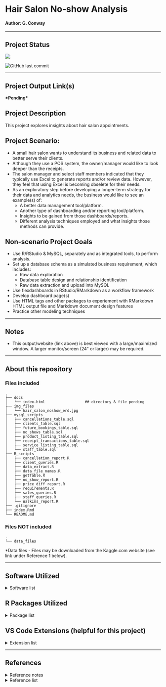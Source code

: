 # Hair Salon No-show Analysis
#### Author: G. Conway 

***

## Project Status

![](https://img.shields.io/badge/Project--Status-45%25-yellow)

![GitHub last commit](https://img.shields.io/github/last-commit/gconway012/Hair_Salon_No-Show)

***

## Project Output Link(s)

**\*Pending\***

## Project Description

This project explores insights about hair salon appointments.

## Project Scenario:

* A small hair salon wants to understand its business and related data to better serve their clients.  
* Although they use a POS system, the owner/manager would like to look deeper than the receipts.
* The salon manager and select staff members indicated that they typically use Excel to generate reports and/or review data. However, they feel that using Excel is becoming obselete for their needs.
* As an exploratory step before developing a longer-term strategy for their data and analytics needs, the business would like to see an example(s) of:
    + A better data management tool/platform.
    + Another type of dashboarding and/or reporting tool/platform.
    + Insights to be gained from those dashboards/reports.
    + Different analysis techniques employed and what insights those methods can provide.

## Non-scenario Project Goals

* Use R/RStudio & MySQL, separately and as integrated tools, to perform analysis.
* Set up a database schema as a simulated business requirement, which includes:
    + Raw data exploration
    + Database table design and relationship identification
    + Raw data extraction and upload into MySQL
* Use flexdashboards in RStudio/RMarkdown as a workflow framework
* Develop dashboard page(s) 
* Use HTML tags and other packages to experiement with RMarkdown HTML output file and Markdown document design features
* Practice other modeling techniques

***

## Notes

* This output/website (link above) is best viewed with a large/maximized window. A larger monitor/screen (24" or larger) may be required.

***

## About this repository

### Files included

```
.
├── docs
│   └── index.html                  ## directory & file pending        
├── img_files
│   └── hair_salon_noshow_erd.jpg
├── mysql_scripts
│   ├── cancellations_table.sql
│   ├── clients_table.sql
│   ├── future_bookings_table.sql
│   ├── no_shows_table.sql
│   ├── product_listing_table.sql
│   ├── receipt_transactions_table.sql
│   ├── service_listing_table.sql
│   └── staff_table.sql
├── R_scripts
│   ├── cancellation_report.R
│   ├── client_queries.R
│   ├── data_extract.R
│   ├── data_file_names.R
│   ├── getTable.R
│   ├── no_show_report.R
│   ├── price_diff_report.R
│   ├── requirements.R
│   ├── sales_queries.R
│   ├── staff_queries.R
│   └── WalkIns_report.R
├── .gitignore
├── index.Rmd
└── README.md
```

### Files NOT included

```
.
└── data_files
```

\*Data files - Files may be downloaded from the Kaggle.com website (see link under Reference 1 below).

***

## Software Utilized

<details>
    <summary>Software list</summary>
        <li>Mac OSx Catalina version 10.15.7</li>
        <li>R (for Mac) version 4.0.2 (2020-06-22) "Taking Off Again"</li>
        <li>RStudio version 1.3.1073</li>
        <li>MySQL Community Server version 8.0.19</li>
        <li>MySQL Workbench version 8.0.19</li>
        <li>Microsoft VS Code version 1.50.1</li>
        <li>Microsoft Excel for Mac version 16.42</li>
</details>

## R Packages Utilized

<details>
    <summary>Package list</summary>
        <li>tidyverse version 1.3.0</li>
        <li>kableExtra version 1.2.1</li>
        <li>RMySQL version 0.10.20</li>
        <li>plotly version 4.9.2.1</li>
        <li>DT version 0.15</li>
</details>

## VS Code Extensions (helpful for this project)

<details>
    <summary>Extension list</summary>
        <li>Ascii Tree Generator version 1.2.4</li>
        <li>Bracket Pair Colorizer 2 version 0.2.0</li>
        <li>vscode-icons version 11.0.0</li>
</details>

***

## References

<details>
    <summary>Reference notes</summary>
        <li>References are, mostly, listed in the order that I used them.</li>
        <li>Website links are provided for those references I either had bookmarked previously or accessed during this project.</li>
        <li>I hope that some or all of these references are helpful when working on your own project.</li>
</details>


<details>
    <summary>Reference list</summary>
        <ol>
            <li>Hair Salon No-Show Dataset from Kaggle at https://www.kaggle.com/frederickferguson/hair-salon-no-show-data-set.</li>
            <li>*Using flexdashboard*, https://rmarkdown.rstudio.com/flexdashboard/using.html.</li>
            <li>*Create Awesome HTML Table with knitr::kable and kableExtra*, by Hao Zhu, https://haozhu233.github.io/kableExtra/awesome_table_in_html.html#getting_started.</li>
            <li>*Deploying flexdashboard on GitHub Pages*, by Rami Krispin, dated Sep 4, 2020 at https://ramikrispin.github.io/2020/09/deploying-flexdashboard-on-github-pages/. Provided concise steps to follow to enable repository to host an .html file on GitHub Pages.</li>
            <li>*RMarkdown directing output file into a directory*, NicE's answer, dated Mar 9, 2015 at https://stackoverflow.com/questions/28894515/rmarkdown-directing-output-file-into-a-directory. Provided necessary code used to knit document/file to a different directory.</li>
            <li>*R for Data Science* by Hadley Wickham & Garrett Grolemund.</li>
            <li>*Converting 'False'(string) to False(boolean) During LOAD DATA LOCAL INFILE*, Nawaz Sohail's answer, dated Oct 21, 2014 at https://dba.stackexchange.com/questions/80727/converting-falsestring-to-falseboolean-during-load-data-local-infile. Using IF() statement in MySQL to convert character string to boolean value during data upload.</li>
            <li>*Importing a CSV to MySQL with different date format*, Devart's answer, dated Nov 17, 2011 at https://stackoverflow.com/questions/8163079/importing-a-csv-to-mysql-with-different-date-format. Using STR_TO_DATE() statement to convert character date to DATE data type in MySQL during data upload.</li>
            <li>*MySQL - Multiple set on LOAD DATA INFILE*, ravnur's answer, dated Sep 21, 2012 at https://stackoverflow.com/questions/12530971/mysql-multiple-set-on-load-data-infile. Provided format for multiple SET() statements during data upload in MySQL.</li>
            <li>*MySQL DATEDIFF() Function*, https://www.w3schools.com/Sql/func_mysql_datediff.asp. Using DATEDIFF() function as a better way to subtract two dates during data upload instead of using minus(-) in an equation.</li>
            <li>*How to do time_to_minute in Mysql?*, Jon's answer, dated Oct 27, 2011 at https://stackoverflow.com/questions/7918923/how-to-do-time-to-minute-in-mysql. Using TIME_TO_SEC() function in MySQL to get the time in minutes.</li>
            <li>*Adding new column after a specific column and defining a default in MySQL?*, https://www.tutorialspoint.com/adding-new-column-after-a-specific-column-and-defining-a-default-in-mysql. For adding columns to a table after a specific column.</li>
            <li>*mysql update column with value from another table*, John Woo's answer, dated Jul 29, 2012 at https://stackoverflow.com/questions/11709043/mysql-update-column-with-value-from-another-table. For using joins to update a column in a table with values from another table.</li>
            <li>*MySQL error code: 1175 during UPDATE in MySQL Workbench*, Rudy De Volder's answer, dated Feb 4, 2015 at https://stackoverflow.com/questions/11448068/mysql-error-code-1175-during-update-in-mysql-workbench. For using a WHERE in an UPDATE statement to avoid triggering the 1175 error when sql_safe_updates mode is enabled on MySQL 8.0 (default).</li>
            <li>*MySQL Crash Course* by Ben Forta.</li>
            <li>*mysql query not recognizing string*, spencer7593's answer, dated Mar 11, 2016 at https://stackoverflow.com/questions/35951305/mysql-query-not-recognizing-string. For using HEX() to determine if string values in column included carriage return character (i.e., \r) and to fix issue in `LINES TERMINATED BY` portion of `LOAD DATA LOCAL INFILE` statement.</li>
            <li>*Securing Credentials*, https://db.rstudio.com/best-practices/managing-credentials/. Good info about using the keyring package to secure connection credentials.</li>
            <li>FontAwesome website, https://fontawesome.com/v4.7.0/icons/. For icon codes used in value boxes on dashboards.</li>
            <li>GitHub post - 256 COLORS - CHEAT SHEET, https://jonasjacek.github.io/colors/, by Jonas Jacek. Referenced for hexidecimal color codes used in value boxes on dashboards.</li>
            <li>*Order discrete x scale by frequency/value*, Axeman and Yuriy Petrovskiy's answer, dated Jul 13, 2018 and Sep 11, 2018 at https://stackoverflow.com/questions/3253641/order-discrete-x-scale-by-frequency-value. For reordering DOW on barplot.</li>
            <li>*Joining three tables using MySQL*, PHP Ferrari's answer, dated Sep 21, 2010 at https://stackoverflow.com/questions/3709560/joining-three-tables-using-mysql. For using normalize form structure for joining three tables in one query without having to use subqueries.</li>
            <li>*Vignette: Downloadable tables in RMarkdown with the DT package*, https://www.r-bloggers.com/2019/12/vignette-downloadable-tables-in-rmarkdown-with-the-dt-package/. For creating filterable/searchable tables.</li>
            <li>*Data Table Options*, https://rstudio.github.io/DT/options.html. For creating filterable/searchable tables.</li>
            <li>*Column alignment in DT datatable*, zx8754 and G. Cocca's answer, dated Sep 17, 2020 and Mar 2, 2016 at https://stackoverflow.com/questions/35749389/column-alignment-in-dt-datatable. For centering columns when using DT::datatable() in R.</li>
            <li>https://shields.io. Used for badges.</li>
            <li>*Is there a way to represent a directory tree in a Github README.md?*, joe sepi's answer, dated Aug 13, 2016. Use triple backticks to get ASCII tree to render properly in Markdown. 
        </ol>
</details>